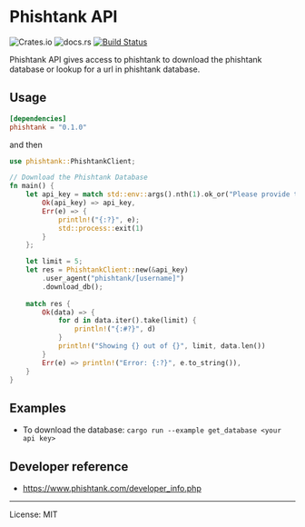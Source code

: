 # Phishtank API
![Crates.io](https://img.shields.io/crates/v/phishtank)
![docs.rs](https://img.shields.io/docsrs/phishtank/latest)
[![Build Status](https://travis-ci.com/marirs/phishtank-rs.svg?branch=master)](https://travis-ci.com/marirs/phishtank-rs)

Phishtank API gives access to phishtank to download the phishtank database or lookup for a url in phishtank database.

## Usage
```toml
[dependencies]
phishtank = "0.1.0"
```
and then
```rust
use phishtank::PhishtankClient;

// Download the Phishtank Database
fn main() {
    let api_key = match std::env::args().nth(1).ok_or("Please provide the api key!") {
        Ok(api_key) => api_key,
        Err(e) => {
            println!("{:?}", e);
            std::process::exit(1)
        }
    };

    let limit = 5;
    let res = PhishtankClient::new(&api_key)
        .user_agent("phishtank/[username]")
        .download_db();
    
    match res {
        Ok(data) => {
            for d in data.iter().take(limit) {
                println!("{:#?}", d)
            }
            println!("Showing {} out of {}", limit, data.len())
        }
        Err(e) => println!("Error: {:?}", e.to_string()),
    }
}
```

## Examples

- To download the database: `cargo run --example get_database <your api key>`

## Developer reference

- https://www.phishtank.com/developer_info.php

---
License: MIT